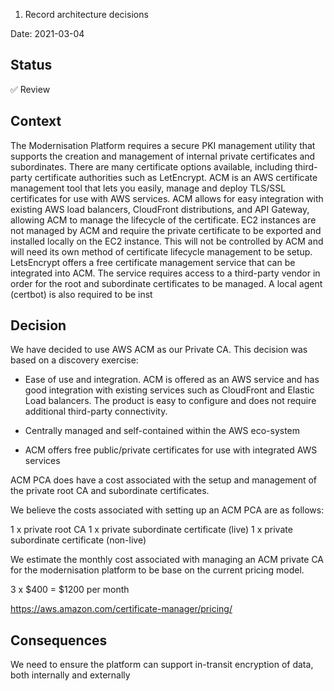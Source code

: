1. Record architecture decisions
 
Date: 2021-03-04
 
## Status
 
✅ Review
 
## Context
 
The Modernisation Platform requires a secure PKI management utility that supports the creation and management of internal private certificates and subordinates.
There are many certificate options available, including third-party certificate authorities such as LetEncrypt. ACM is an AWS certificate management tool that lets you easily, manage and deploy TLS/SSL certificates for use with AWS services. ACM allows for easy integration with existing AWS load balancers, CloudFront distributions, and API Gateway, allowing ACM to manage the lifecycle of the certificate. EC2 instances are not managed by ACM and require the private certificate to be exported and installed locally on the EC2 instance. This will not be controlled by ACM and will need its own method of certificate lifecycle management to be setup.
LetsEncrypt offers a free certificate management service that can be integrated into ACM. The service requires access to a third-party vendor in order for the root and subordinate certificates to be managed. A local agent (certbot) is also required to be inst
 
 
## Decision
 
We have decided to use AWS ACM as our Private CA. This decision was based on a discovery exercise:
 
- Ease of use and integration. ACM is offered as an AWS service and has good integration with existing services such as CloudFront and Elastic Load balancers. The product is easy to configure and does not require additional third-party connectivity. 
 
- Centrally managed and self-contained within the AWS eco-system
 
- ACM offers free public/private certificates for use with integrated AWS services
 
ACM PCA does have a cost associated with the setup and management of the private root CA and subordinate certificates.
 
We believe the costs associated with setting up an ACM PCA are as follows:
 
1 x private root CA
1 x private subordinate certificate (live)
1 x private subordinate certificate (non-live)
 
We estimate the monthly cost associated with managing an ACM private CA for the modernisation platform to be base on the current pricing model.
 
3 x $400 = $1200 per month
 
https://aws.amazon.com/certificate-manager/pricing/
 
 
## Consequences
 
We need to ensure the platform can support in-transit encryption of data, both internally and externally
